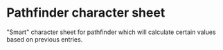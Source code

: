# Pathfinder character sheet
"Smart" character sheet for pathfinder which will calculate certain values based on previous entries.
